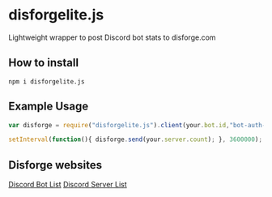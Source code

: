 # disforgelite.js

Lightweight wrapper to post Discord bot stats to disforge.com 



## How to install

```
npm i disforgelite.js
```

## Example Usage

```javascript
var disforge = require("disforgelite.js").client(your.bot.id,"bot-auth-token");

setInterval(function(){ disforge.send(your.server.count); }, 3600000);

```

## Disforge websites

[Discord Bot List](https://disforge.com/bots) [Discord Server List](https://disforge.com/servers)
